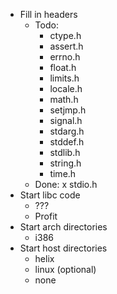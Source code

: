 - Fill in headers
	- Todo:
		- ctype.h
		- assert.h
		- errno.h
		- float.h
		- limits.h
		- locale.h
		- math.h
		- setjmp.h
		- signal.h
		- stdarg.h
		- stddef.h
		- stdlib.h
		- string.h
		- time.h
	- Done:
		x stdio.h
- Start libc code
	- ???
	- Profit
- Start arch directories
	- i386
- Start host directories
	- helix
	- linux (optional)
	- none

